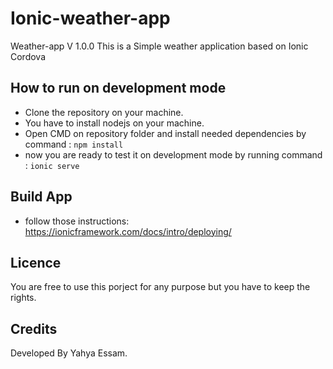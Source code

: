 # Ionic-weather-app
Weather-app V 1.0.0
This is a Simple weather application based on Ionic Cordova

## How to run on development mode
- Clone the repository on your machine.
- You have to install nodejs on your machine.
- Open CMD on repository folder and install needed dependencies by command : `npm install`
- now you are ready to test it on development mode by running command : `ionic serve`


## Build App
- follow those instructions:
https://ionicframework.com/docs/intro/deploying/

## Licence
You are free to use this porject for any purpose but you have to keep the rights.

## Credits
Developed By Yahya Essam.


